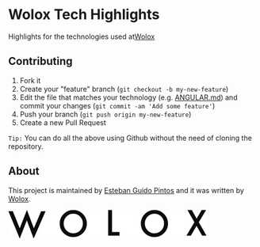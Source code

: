Wolox Tech Highlights
======================

Highlights for the technologies used at[Wolox](http://www.wolox.com.ar)

## Contributing

1. Fork it
2. Create your "feature" branch (`git checkout -b my-new-feature`)
3. Edit the file that matches your technology (e.g. [ANGULAR.md](ANGULAR.md)) and commit your changes (`git commit -am 'Add some feature'`)
7. Push your branch (`git push origin my-new-feature`)
8. Create a new Pull Request

`Tip:` You can do all the above using Github without the need of cloning the repository.

## About

This project is maintained by [Esteban Guido Pintos](https://github.com/epintos) and it was written by [Wolox](http://www.wolox.com.ar).

![Wolox](https://raw.githubusercontent.com/Wolox/press-kit/master/logos/logo_banner.png)

